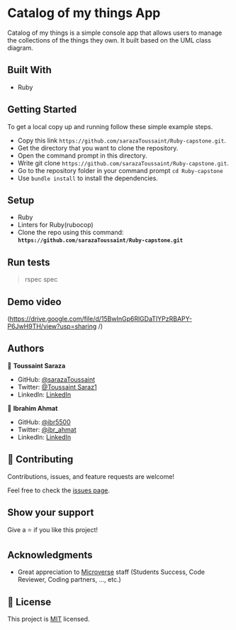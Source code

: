 # Catalog of my things App

Catalog of my things is a simple console app that allows users to manage the collections of the things they own. It built based on the UML class diagram.

## Built With

- Ruby
## Getting Started

To get a local copy up and running follow these simple example steps.

- Copy this link `https://github.com/sarazaToussaint/Ruby-capstone.git`.
- Get the directory that you want to clone the repository.
- Open the command prompt in this directory.
- Write git clone `https://github.com/sarazaToussaint/Ruby-capstone.git`.
- Go to the repository folder in your command prompt `cd Ruby-capstone`
- Use `bundle install` to install the dependencies.

## Setup

- Ruby
- Linters for Ruby(rubocop)
- Clone the repo using this command: **`https://github.com/sarazaToussaint/Ruby-capstone.git`**

## Run tests

> rspec spec

## Demo video

(https://drive.google.com/file/d/15BwInGp6RlGDaTIYPzRBAPY-P6JwH9TH/view?usp=sharing
/)

## Authors

👤 **Toussaint Saraza**

- GitHub: [@sarazaToussaint](https://github.com/sarazaToussaint)
- Twitter: [@Toussaint Saraz1](https://twitter.com/ToussaintSaraz1)
- LinkedIn: [LinkedIn](https://www.linkedin.com/in/toussaint-saraza-841b111ba/)

👤 **Ibrahim Ahmat** 

- GitHub: [@ibr5500](https://github.com/ibr5500) 
- Twitter: [@ibr_ahmat](https://twitter.com/ibr_ahmat) 
- LinkedIn: [LinkedIn](https://www.linkedin.com/in/ibrahim-ahmat/) 

## 🤝 Contributing

Contributions, issues, and feature requests are welcome!

Feel free to check the [issues page](../../issues/).

## Show your support

Give a ⭐️ if you like this project!

## Acknowledgments

- Great appreciation to [Microverse](www.microverse.org) staff (Students    Success, Code Reviewer, Coding partners, ..., etc.) 
## 📝 License

This project is [MIT](./LICENSE) licensed.
